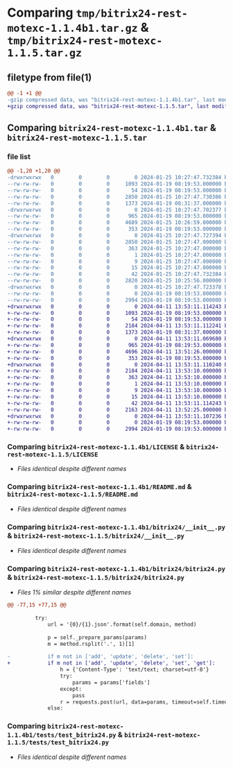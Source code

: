 # Comparing `tmp/bitrix24-rest-motexc-1.1.4b1.tar.gz` & `tmp/bitrix24-rest-motexc-1.1.5.tar.gz`

## filetype from file(1)

```diff
@@ -1 +1 @@
-gzip compressed data, was "bitrix24-rest-motexc-1.1.4b1.tar", last modified: Thu Jan 25 10:27:47 2024, max compression
+gzip compressed data, was "bitrix24-rest-motexc-1.1.5.tar", last modified: Thu Apr 11 13:53:11 2024, max compression
```

## Comparing `bitrix24-rest-motexc-1.1.4b1.tar` & `bitrix24-rest-motexc-1.1.5.tar`

### file list

```diff
@@ -1,20 +1,20 @@
-drwxrwxrwx   0        0        0        0 2024-01-25 10:27:47.732384 bitrix24-rest-motexc-1.1.4b1/
--rw-rw-rw-   0        0        0     1093 2024-01-19 08:19:53.000000 bitrix24-rest-motexc-1.1.4b1/LICENSE
--rw-rw-rw-   0        0        0       54 2024-01-19 08:19:53.000000 bitrix24-rest-motexc-1.1.4b1/MANIFEST.in
--rw-rw-rw-   0        0        0     2850 2024-01-25 10:27:47.730386 bitrix24-rest-motexc-1.1.4b1/PKG-INFO
--rw-rw-rw-   0        0        0     1373 2024-01-19 08:31:37.000000 bitrix24-rest-motexc-1.1.4b1/README.md
-drwxrwxrwx   0        0        0        0 2024-01-25 10:27:47.702377 bitrix24-rest-motexc-1.1.4b1/bitrix24/
--rw-rw-rw-   0        0        0      965 2024-01-19 08:19:53.000000 bitrix24-rest-motexc-1.1.4b1/bitrix24/__init__.py
--rw-rw-rw-   0        0        0     4689 2024-01-25 10:26:59.000000 bitrix24-rest-motexc-1.1.4b1/bitrix24/bitrix24.py
--rw-rw-rw-   0        0        0      353 2024-01-19 08:19:53.000000 bitrix24-rest-motexc-1.1.4b1/bitrix24/exceptions.py
-drwxrwxrwx   0        0        0        0 2024-01-25 10:27:47.727394 bitrix24-rest-motexc-1.1.4b1/bitrix24_rest_motexc.egg-info/
--rw-rw-rw-   0        0        0     2850 2024-01-25 10:27:47.000000 bitrix24-rest-motexc-1.1.4b1/bitrix24_rest_motexc.egg-info/PKG-INFO
--rw-rw-rw-   0        0        0      363 2024-01-25 10:27:47.000000 bitrix24-rest-motexc-1.1.4b1/bitrix24_rest_motexc.egg-info/SOURCES.txt
--rw-rw-rw-   0        0        0        1 2024-01-25 10:27:47.000000 bitrix24-rest-motexc-1.1.4b1/bitrix24_rest_motexc.egg-info/dependency_links.txt
--rw-rw-rw-   0        0        0        9 2024-01-25 10:27:47.000000 bitrix24-rest-motexc-1.1.4b1/bitrix24_rest_motexc.egg-info/requires.txt
--rw-rw-rw-   0        0        0       15 2024-01-25 10:27:47.000000 bitrix24-rest-motexc-1.1.4b1/bitrix24_rest_motexc.egg-info/top_level.txt
--rw-rw-rw-   0        0        0       42 2024-01-25 10:27:47.732384 bitrix24-rest-motexc-1.1.4b1/setup.cfg
--rw-rw-rw-   0        0        0     2820 2024-01-25 10:25:56.000000 bitrix24-rest-motexc-1.1.4b1/setup.py
-drwxrwxrwx   0        0        0        0 2024-01-25 10:27:47.723378 bitrix24-rest-motexc-1.1.4b1/tests/
--rw-rw-rw-   0        0        0        0 2024-01-19 08:19:53.000000 bitrix24-rest-motexc-1.1.4b1/tests/__init__.py
--rw-rw-rw-   0        0        0     2994 2024-01-19 08:19:53.000000 bitrix24-rest-motexc-1.1.4b1/tests/test_bitrix24.py
+drwxrwxrwx   0        0        0        0 2024-04-11 13:53:11.114243 bitrix24-rest-motexc-1.1.5/
+-rw-rw-rw-   0        0        0     1093 2024-01-19 08:19:53.000000 bitrix24-rest-motexc-1.1.5/LICENSE
+-rw-rw-rw-   0        0        0       54 2024-01-19 08:19:53.000000 bitrix24-rest-motexc-1.1.5/MANIFEST.in
+-rw-rw-rw-   0        0        0     2184 2024-04-11 13:53:11.112241 bitrix24-rest-motexc-1.1.5/PKG-INFO
+-rw-rw-rw-   0        0        0     1373 2024-01-19 08:31:37.000000 bitrix24-rest-motexc-1.1.5/README.md
+drwxrwxrwx   0        0        0        0 2024-04-11 13:53:11.069680 bitrix24-rest-motexc-1.1.5/bitrix24/
+-rw-rw-rw-   0        0        0      965 2024-01-19 08:19:53.000000 bitrix24-rest-motexc-1.1.5/bitrix24/__init__.py
+-rw-rw-rw-   0        0        0     4696 2024-04-11 13:51:26.000000 bitrix24-rest-motexc-1.1.5/bitrix24/bitrix24.py
+-rw-rw-rw-   0        0        0      353 2024-01-19 08:19:53.000000 bitrix24-rest-motexc-1.1.5/bitrix24/exceptions.py
+drwxrwxrwx   0        0        0        0 2024-04-11 13:53:11.110240 bitrix24-rest-motexc-1.1.5/bitrix24_rest_motexc.egg-info/
+-rw-rw-rw-   0        0        0     2184 2024-04-11 13:53:10.000000 bitrix24-rest-motexc-1.1.5/bitrix24_rest_motexc.egg-info/PKG-INFO
+-rw-rw-rw-   0        0        0      363 2024-04-11 13:53:10.000000 bitrix24-rest-motexc-1.1.5/bitrix24_rest_motexc.egg-info/SOURCES.txt
+-rw-rw-rw-   0        0        0        1 2024-04-11 13:53:10.000000 bitrix24-rest-motexc-1.1.5/bitrix24_rest_motexc.egg-info/dependency_links.txt
+-rw-rw-rw-   0        0        0        9 2024-04-11 13:53:10.000000 bitrix24-rest-motexc-1.1.5/bitrix24_rest_motexc.egg-info/requires.txt
+-rw-rw-rw-   0        0        0       15 2024-04-11 13:53:10.000000 bitrix24-rest-motexc-1.1.5/bitrix24_rest_motexc.egg-info/top_level.txt
+-rw-rw-rw-   0        0        0       42 2024-04-11 13:53:11.114243 bitrix24-rest-motexc-1.1.5/setup.cfg
+-rw-rw-rw-   0        0        0     2163 2024-04-11 13:52:25.000000 bitrix24-rest-motexc-1.1.5/setup.py
+drwxrwxrwx   0        0        0        0 2024-04-11 13:53:11.107236 bitrix24-rest-motexc-1.1.5/tests/
+-rw-rw-rw-   0        0        0        0 2024-01-19 08:19:53.000000 bitrix24-rest-motexc-1.1.5/tests/__init__.py
+-rw-rw-rw-   0        0        0     2994 2024-01-19 08:19:53.000000 bitrix24-rest-motexc-1.1.5/tests/test_bitrix24.py
```

### Comparing `bitrix24-rest-motexc-1.1.4b1/LICENSE` & `bitrix24-rest-motexc-1.1.5/LICENSE`

 * *Files identical despite different names*

### Comparing `bitrix24-rest-motexc-1.1.4b1/README.md` & `bitrix24-rest-motexc-1.1.5/README.md`

 * *Files identical despite different names*

### Comparing `bitrix24-rest-motexc-1.1.4b1/bitrix24/__init__.py` & `bitrix24-rest-motexc-1.1.5/bitrix24/__init__.py`

 * *Files identical despite different names*

### Comparing `bitrix24-rest-motexc-1.1.4b1/bitrix24/bitrix24.py` & `bitrix24-rest-motexc-1.1.5/bitrix24/bitrix24.py`

 * *Files 1% similar despite different names*

```diff
@@ -77,15 +77,15 @@
 
         try:
             url = '{0}/{1}.json'.format(self.domain, method)
 
             p = self._prepare_params(params)
             m = method.rsplit('.', 1)[1]
 
-            if m not in ['add', 'update', 'delete', 'set']:
+            if m not in ['add', 'update', 'delete', 'set', 'get']:
                 h = {'Content-Type': 'text/text; charset=utf-8'}
                 try:
                     params = params['fields']
                 except:
                     pass
                 r = requests.post(url, data=params, timeout=self.timeout, verify=self.safe, headers=h).json()
             else:
```

### Comparing `bitrix24-rest-motexc-1.1.4b1/tests/test_bitrix24.py` & `bitrix24-rest-motexc-1.1.5/tests/test_bitrix24.py`

 * *Files identical despite different names*

